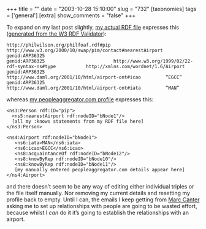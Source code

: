 +++
title = ""
date = "2003-10-28 15:10:00"
slug = "732"
[taxonomies]
tags = ['general']
[extra]
show_comments = "false"
+++

To expand on my last post slightly, [my actual RDF file](http://philwilson.org/philfoaf.rdf) expresses this ([generated from the W3 RDF Validator](http://www.w3.org/RDF/Validator/ARPServlet)):

```
http://philwilson.org/philfoaf.rdf#pip http://www.w3.org/2000/10/swap/pim/contact#nearestAirport genid:ARP36325
genid:ARP36325                         http://www.w3.org/1999/02/22-rdf-syntax-ns#type           http://xmlns.com/wordnet/1.6/Airport
genid:ARP36325                         http://www.daml.org/2001/10/html/airport-ont#icao         “EGCC”
genid:ARP36325                         http://www.daml.org/2001/10/html/airport-ont#iata         “MAN”
```

whereas [my peopleaggregator.com profile](http://peopleaggregator.com/profile?id=52) expresses this:

```
<ns3:Person rdf:ID="pip">
  <ns5:nearestAirport rdf:nodeID="bNode1"/>
  [all my :knows statements from my RDF file here]
</ns3:Person>
```

```
<ns4:Airport rdf:nodeID="bNode1">
   <ns6:iata>MAN</ns6:iata>
   <ns6:icao>EGCC</ns6:icao>
   <ns8:acquaintanceOf rdf:nodeID="bNode12"/>
   <ns8:knowByRep rdf:nodeID="bNode10"/>
   <ns8:knowByRep rdf:nodeID="bNode11"/>
   [my manually entered peopleaggregator.com details appear here]
</ns4:Airport>
```

and there doesn’t seem to be any way of editing either individual triples or the file itself manually. Nor removing my current details and resetting my profile back to empty. Until I can, the emails I keep getting from [Marc Canter](http://blogs.it/0100198/) asking me to set up relationships with people are going to be wasted effort, because whilst I *can* do it it’s going to establish the relationships with an airport.
